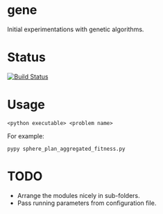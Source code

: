 # gene
Initial experimentations with genetic algorithms.

# Status
[![Build Status](https://travis-ci.org/amist/gene.svg?branch=master)](https://travis-ci.org/amist/gene)

# Usage
`<python executable> <problem name>`

For example:

`pypy sphere_plan_aggregated_fitness.py`

# TODO
* Arrange the modules nicely in sub-folders.
* Pass running parameters from configuration file.
